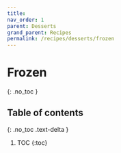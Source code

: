 ```yaml
---
title: 
nav_order: 1
parent: Desserts
grand_parent: Recipes
permalink: /recipes/desserts/frozen
---
```


# Frozen
{: .no_toc }

## Table of contents
{: .no_toc .text-delta }

1. TOC
{:toc}
